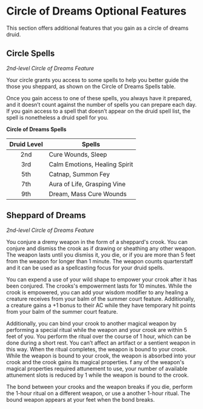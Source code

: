 # Circle of Dreams Optional Features

This section offers additional features that you gain as a circle of dreams druid. 

## Circle Spells
*2nd-level Circle of Dreams Feature*

Your circle grants you access to some spells to help you better guide the those you sheppard, as shown on the Circle of Dreams Spells table.

Once you gain access to one of these spells, you always have it prepared, and it doesn’t count against the number of spells you can prepare each day. If you gain access to a spell that doesn’t appear on the druid spell list, the spell is nonetheless a druid spell for you.

**Circle of Dreams Spells**

| Druid Level | Spells |
|:---:|---|
| 2nd | Cure Wounds, Sleep |
| 3rd | Calm Emotions, Healing Spirit |
| 5th | Catnap, Summon Fey |
| 7th | Aura of Life, Grasping Vine |
| 9th | Dream, Mass Cure Wounds |

## Sheppard of Dreams
*2nd-level Circle of Dreams Feature*

You conjure a dremy weapon in the form of a sheppard's crook. You can conjure and dismiss the crook as if drawing or sheathing any other weapon. The weapon lasts until you dismiss it, you die, or if you are more than 5 feet from the weapon for longer than 1 minute. The weapon counts quarterstaff and it can be used as a spellcasting focus for your druid spells.

You can expend a use of your wild shape to empower your crook after it has been conjured. The crooks's empowerment lasts for 10 minutes. While the crook is empowered, you can add your wisdom modifier to any healing a creature receives from your balm of the summer court feature. Additionally, a creature gains a +1 bonus to their AC while they have temporary hit points from your balm of the summer court feature.

Additionally, you can bind your crook to another magical weapon by performing a special ritual while the weapon and your crook are within 5 feet of you. You perform the ritual over the course of 1 hour, which can be done during a short rest. You can’t affect an artifact or a sentient weapon in this way. When the ritual completes, the weapon is bound to your crook. While the weapon is bound to your crook, the weapon is absorbed into your crook and the crook gains its magical properties. f any of the weapon's magical properties required attunement to use, your number of available attunement slots is reduced by 1 while the weapon is bound to the crook.

The bond between your crooks and the weapon breaks if you die, perform the 1-hour ritual on a different weapon, or use a another 1-hour ritual. The bound weapon appears at your feet when the bond breaks.